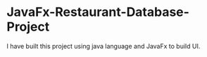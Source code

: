 # JavaFx-Restaurant-Database-Project
I have built this project using java language and JavaFx to build UI. 
